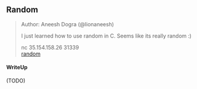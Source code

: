 ## Random

> Author: Aneesh Dogra (@lionaneesh)
> 
> I just learned how to use random in C. Seems like its really random :)
> 
> nc 35.154.158.26 31339 <br>
> [random](./lib/random)

#### WriteUp

(TODO)